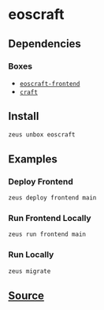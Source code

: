 
eoscraft
====================







## Dependencies
### Boxes
* [`eoscraft-frontend`](eoscraft-frontend.md)
* [`craft`](craft.md)




## Install
```bash
zeus unbox eoscraft
```
## Examples
### Deploy Frontend
```bash
zeus deploy frontend main
```
### Run Frontend Locally
```bash
zeus run frontend main
```
### Run Locally
```bash
zeus migrate
```











## [Source](https://github.com/liquidapps-io/zeus-sdk/tree/master/boxes/groups/game/eoscraft)